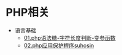 # PHP相关

+ 语言基础
    + [01.php语法糖-字符长度判断-变参函数](https://github.com/hkui/note/blob/master/php/01.php%E8%AF%AD%E6%B3%95%E7%B3%96-%E5%AD%97%E7%AC%A6%E9%95%BF%E5%BA%A6%E5%88%A4%E6%96%AD-%E5%8F%98%E5%8F%82%E5%87%BD%E6%95%B0.md)
    + [02.php应用保护程序suhosin](https://github.com/hkui/note/blob/master/php/02.php%E5%BA%94%E7%94%A8%E4%BF%9D%E6%8A%A4%E7%A8%8B%E5%BA%8Fsuhosin.md)
    
